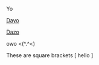 Yo

[Dayo](https://www.google.com)

[Dazo](https://isthisreallyalink.com)

owo <(^.^<)

These are square brackets [ hello ]

